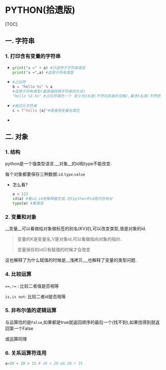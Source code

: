 # PYTHON(拾遗版)

[TOC]

## 一. 字符串

### 1. 打印含有变量的字符串

* ```python
  print("a =" + a) #只适用于字符串类型
  print("a =",a) #适用于所有类型
  ```

* ```python
  #占位符
  b = "hello %s" % a
  #适用于所有类型(是直接转换字符串的方式)
  "hello %3.5s" #占位符填充一个 至少为3长度(不然在前面补空格),最多5长度(不然把后面截掉)的字符串
  ```

* ```python
  #格式化字符串
  c = f"hello {a}"#直接用变量名填充
  
  ```

* 



## 二. 对象

### 1. 结构

python是一个强类型语言.__对象__的id和type不能改变.

每个对象都要保存三种数据:`id`.`type`.`value`

* 怎么看?

  ```python
  a = 123
  id(a) #看id,id有解释器生成,在Cpython中id是内存地址
  type(a) #看类型
  ```


### 2. 变量和对象

__变量__可以看做给对象做标签的别名(KV对),可以改变类型,值是对象的id.

> 变量的K是变量名,V是对象id,可以看做指向对象的指针.
>
> 变量保存的id只有赋值的时候才会改变

这也解释了为什么赋值的时候是__浅拷贝__,也解释了变量的类型问题.



### 4. 比较运算

`==,!=` : 比较二者值是否相等

`is,is not`: 比较二者id是否相等

### 5. 非布尔值的逻辑运算

与运算找的是`False`,如果都是true就返回顺序的最后一个(找不到),如果找得到就返回第一个False

或运算同理

### 6. 关系运算符连用

```python
a=10 < 20 > 15 # 10 < 20 && 20 > 15
```

